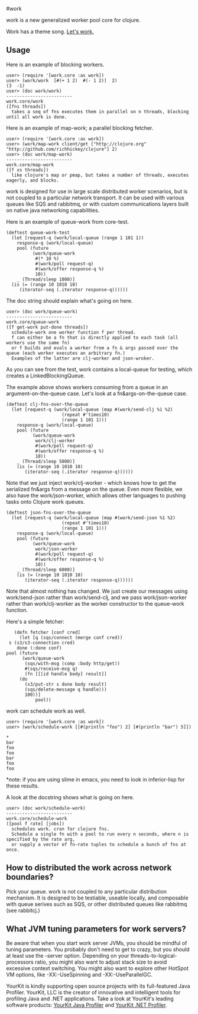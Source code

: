 #work

work is a new generalized worker pool core for clojure.

Work has a theme song. [Let's work.](http://www.youtube.com/watch?v=SGHgGCB-rMc&feature=related)

## Usage

Here is an example of blocking workers.

    user> (require '[work.core :as work])
    user> (work/work  [#(+ 1 2)  #(- 1 2)]  2)
    (3  -1)
    user> (doc work/work)
    -------------------------
    work.core/work
    ([fns threads])
      takes a seq of fns executes them in parallel on n threads, blocking until all work is done.

Here is an example of map-work; a parallel blocking fetcher.

    user> (require '[work.core :as work])
    user> (work/map-work client/get ["http://clojure.org" "http://github.com/richhickey/clojure"] 2)
    user> (doc work/map-work)
    -------------------------
    work.core/map-work
    ([f xs threads])
      like clojure's map or pmap, but takes a number of threads, executes eagerly, and blocks.

work is designed for use in large scale distributed worker scenarios, but is not coupled to a particular network transport.  It can be used with various queues like SQS and rabbitmq, or with custom communications layers built on native java networking capabilities.

Here is an example of queue-work from core-test.

    (deftest queue-work-test
      (let [request-q (work/local-queue (range 1 101 1))
        response-q (work/local-queue)
        pool (future
              (work/queue-work
               #(* 10 %)
               #(work/poll request-q)
               #(work/offer response-q %)
               10))
        _ (Thread/sleep 1000)]
      (is (= (range 10 1010 10)
         (iterator-seq (.iterator response-q))))))

The doc string should explain what's going on here.

    user> (doc work/queue-work)
    -------------------------
    work.core/queue-work
    ([f get-work put-done threads])
      schedule-work one worker function f per thread.
      f can either be a fn that is directly applied to each task (all workers use the same fn)
      or f builds and evals a worker from a fn & args passed over the queue (each worker executes an arbitrary fn.)
      Examples of the latter are clj-worker and json-wroker.

As you can see from the test, work contains a local-queue for testing, which creates a LinkedBlockingQueue.

The example above shows workers consuming from a queue in an argument-on-the-queue case.  Let's look at a fn&args-on-the-queue case.

    (deftest clj-fns-over-the-queue
      (let [request-q (work/local-queue (map #(work/send-clj %1 %2)
                         (repeat #'times10)
                         (range 1 101 1)))
        response-q (work/local-queue)
        pool (future
              (work/queue-work
               work/clj-worker
               #(work/poll request-q)
               #(work/offer response-q %)
               10))
        _ (Thread/sleep 5000)]
        (is (= (range 10 1010 10)
           (iterator-seq (.iterator response-q))))))

Note that we just inject work/clj-worker - which knows how to get the serialized fn&args from a message on the queue.  Even more flexible, we also have the work/json-worker, which allows other languages to pushing tasks onto Clojure work queues.

    (deftest json-fns-over-the-queue
      (let [request-q (work/local-queue (map #(work/send-json %1 %2)
                         (repeat #'times10)
                         (range 1 101 1)))
        response-q (work/local-queue)
        pool (future
              (work/queue-work
               work/json-worker
               #(work/poll request-q)
               #(work/offer response-q %)
               10))
        _ (Thread/sleep 6000)]
        (is (= (range 10 1010 10)
           (iterator-seq (.iterator response-q))))))

Note that almost nothing has changed.  We just create our messages using work/send-json rather than work/send-clj, and we pass work/json-worker rather than work/clj-worker as the worker constructor to the queue-work function.

Here's a simple fetcher:

       (defn fetcher [conf cred]
         (let [q (sqs/connect (merge conf cred))
	 s (s3/s3-connection cred)
	 	done (:done conf)
	pool (future
	      (work/queue-work
	       (sqs/with-msg (comp :body http/get))
	       #(sqs/receive-msg q)
	       (fn [[[id handle body] result]]
		 (do 
		   (s3/put-str s done body result)
		   (sqs/delete-message q handle)))
	       100))]
    	       pool))

work can schedule work as well.

    user> (require '[work.core :as work])
    user> (work/schedule-work [[#(println "foo") 2] [#(println "bar") 5]])

    *
    bar
    foo
    foo
    bar
    foo
    foo

*note: if you are using slime in emacs, you need to look in inferior-lisp for these results.

A look at the docstring shows what is going on here.

    user> (doc work/schedule-work)
    -------------------------
    work.core/schedule-work
    ([pool f rate] [jobs])
      schedules work. cron for clojure fns.
      Schedule a single fn with a pool to run every n seconds, where n is specified by the rate arg,
      or supply a vector of fn-rate tuples to schedule a bunch of fns at once.

## How to distributed the work across network boundaries?

Pick your queue.  work is not coupled to any particular distribution mechanism.  It is designed to be testiable, useable locally, and composable with queue serives such as SQS, or other distributed queues like rabbitmq (see rabbitcj.)

## What JVM tuning parameters for work servers?

Be aware that when you start work server JVMs, you should be mindful of tuning parameters.  You probably don't need to get to crazy, but you should at least use the -server option.  Depending on your threads-to-logical-processors ratio, you might also want to adjust stack size to avoid excessive context switching.  You might also want to explore other HotSpot VM options, like -XX:-UseSpinning and -XX:-UseParallelGC.


YourKit is kindly supporting open source projects with its full-featured Java Profiler.
YourKit, LLC is the creator of innovative and intelligent tools for profiling
Java and .NET applications. Take a look at YourKit's leading software products:
[YourKit Java Profiler](http://www.yourkit.com/java/profiler/index.jsp) and
[YourKit .NET Profiler](http://www.yourkit.com/.net/profiler/index.jsp).